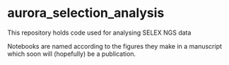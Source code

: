 # aurora_selection_analysis
This repository holds code used for analysing SELEX NGS data

Notebooks are named according to the figures they make in a manuscript which soon will (hopefully) be a publication.
